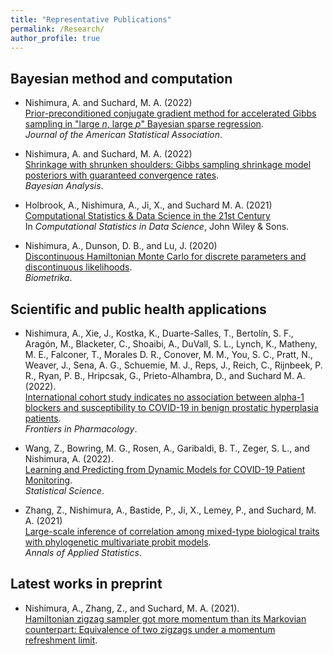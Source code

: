 ```yaml
---
title: "Representative Publications"
permalink: /Research/
author_profile: true
---
```


## Bayesian method and computation

- Nishimura, A. and Suchard, M. A. (2022) <br>
  [Prior-preconditioned conjugate gradient method for accelerated Gibbs sampling in "large *n*, large *p*" Bayesian sparse regression](https://doi.org/10.1080/01621459.2022.2057859). <br>
  *Journal of the American Statistical Association*.

- Nishimura, A. and Suchard, M. A. (2022) <br>
  [Shrinkage with shrunken shoulders: Gibbs sampling shrinkage model posteriors with guaranteed convergence rates](ttps://doi.org/10.1214/22-BA1308). <br>
  *Bayesian Analysis*.

- Holbrook, A., Nishimura, A., Ji, X., and Suchard M. A. (2021) <br>
  [Computational Statistics \& Data Science in the 21st Century](https://doi.org/10.1002/9781118445112.stat08324) <br>
  In *Computational Statistics in Data Science*, John Wiley & Sons.

- Nishimura, A., Dunson, D. B., and Lu, J. (2020) <br>
  [Discontinuous Hamiltonian Monte Carlo for discrete parameters and discontinuous likelihoods](https://academic.oup.com/biomet/advance-article/doi/10.1093/biomet/asz083/5799014?guestAccessKey=1ac16281-92cf-43a1-9152-1daa47026ca3). <br>
  *Biometrika*.

## Scientific and public health applications

- Nishimura, A., Xie, J., Kostka, K., Duarte-Salles, T., Bertolín, S. F., Aragón, M., Blacketer, C., Shoaibi, A., DuVall, S. L., Lynch, K., Matheny, M. E., Falconer, T., Morales D. R., Conover, M. M., You, S. C., Pratt, N., Weaver, J., Sena, A. G., Schuemie, M. J., Reps, J., Reich, C., Rijnbeek, P. R., Ryan, P. B., Hripcsak, G., Prieto-Alhambra, D., and Suchard M. A. (2022). <br>
  [International cohort study indicates no association between alpha-1 blockers and susceptibility to COVID-19 in benign prostatic hyperplasia patients](https://doi.org/10.3389/fphar.2022.945592). <br>
  *Frontiers in Pharmacology*.

- Wang, Z., Bowring, M. G., Rosen, A., Garibaldi, B. T., Zeger, S. L., and Nishimura, A. (2022). <br>
  [Learning and Predicting from Dynamic Models for COVID-19 Patient Monitoring](http://dx.doi.org/10.1214/22-STS861). <br>
	*Statistical Science*.

- Zhang, Z., Nishimura, A., Bastide, P., Ji, X., Lemey, P., and Suchard, M. A. (2021) <br>
  [Large-scale inference of correlation among mixed-type biological traits with phylogenetic multivariate probit models](https://doi.org/10.1214/20-AOAS1394). <br>
  *Annals of Applied Statistics*.

## Latest works in preprint

- Nishimura, A., Zhang, Z., and Suchard, M. A. (2021). <br>
  [Hamiltonian zigzag sampler got more momentum than its Markovian counterpart: Equivalence of two zigzags under a momentum refreshment limit](https://arxiv.org/abs/2104.07694).

